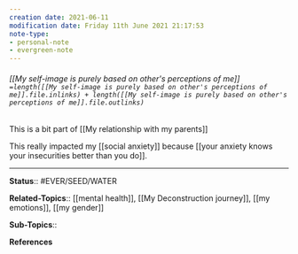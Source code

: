 ```yaml
---
creation date: 2021-06-11
modification date: Friday 11th June 2021 21:17:53
note-type:
- personal-note
- evergreen-note
---
```


###### [[My self-image is purely based on other's perceptions of me]] `=length([[My self-image is purely based on other's perceptions of me]].file.inlinks) + length([[My self-image is purely based on other's perceptions of me]].file.outlinks)`

This is a bit part of [[My relationship with my parents]] 

This really impacted my [[social anxiety]] because [[your anxiety knows your insecurities better than you do]].

---
**Status**:: #EVER/SEED/WATER  

**Related-Topics**:: [[mental health]], [[My Deconstruction journey]], [[my emotions]], [[my gender]]
	
**Sub-Topics**::
	
**References**